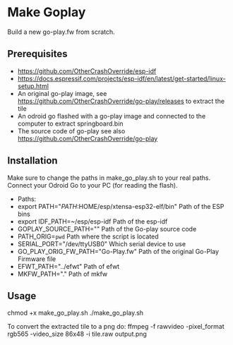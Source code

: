 # Make Goplay

Build a new go-play.fw from scratch.

## Prerequisites
* https://github.com/OtherCrashOverride/esp-idf
* https://docs.espressif.com/projects/esp-idf/en/latest/get-started/linux-setup.html
* An original go-play image, see https://github.com/OtherCrashOverride/go-play/releases to extract the tile
* An odroid go flashed with a go-play image and connected to the computer to extract springboard.bin
* The source code of go-play see also https://github.com/OtherCrashOverride/go-play

## Installation
Make sure to change the paths in make_go_play.sh to your real paths.
Connect your Odroid Go to your PC (for reading the flash).

* Paths:
* export PATH="$PATH:$HOME/esp/xtensa-esp32-elf/bin"   Path of the ESP bins
* export IDF_PATH=~/esp/esp-idf       Path of the esp-idf
* GOPLAY_SOURCE_PATH=""               Path of the Go-play source code
* PATH_ORIG=`pwd`                     Path where the script is located
* SERIAL_PORT="/dev/ttyUSB0"          Which serial device to use
* GO_PLAY_ORIG_FW_PATH="Go-Play.fw"   Path of the original Go-Play Firmware file
* EFWT_PATH="../efwt"                 Path of efwt
* MKFW_PATH="."                       Path of mkfw

## Usage
chmod +x make_go_play.sh
./make_go_play.sh

To convert the extracted tile to a png do:
ffmpeg -f rawvideo -pixel_format rgb565 -video_size 86x48 -i tile.raw output.png
